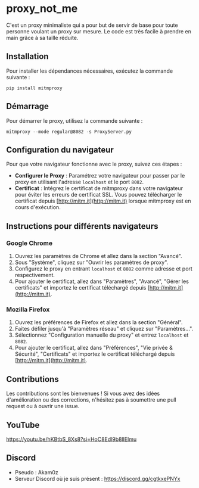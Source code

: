 # proxy_not_me

C'est un proxy minimaliste qui a pour but de servir de base pour toute personne voulant un proxy sur mesure. Le code est très facile à prendre en main grâce à sa taille réduite.

## Installation

Pour installer les dépendances nécessaires, exécutez la commande suivante :

```
pip install mitmproxy
```

## Démarrage

Pour démarrer le proxy, utilisez la commande suivante :

```
mitmproxy --mode regular@8082 -s ProxyServer.py
```

## Configuration du navigateur

Pour que votre navigateur fonctionne avec le proxy, suivez ces étapes :

- **Configurer le Proxy** : Paramétrez votre navigateur pour passer par le proxy en utilisant l'adresse `localhost` et le port `8082`.
- **Certificat** : Intégrez le certificat de mitmproxy dans votre navigateur pour éviter les erreurs de certificat SSL. Vous pouvez télécharger le certificat depuis [http://mitm.it](http://mitm.it) lorsque mitmproxy est en cours d'exécution.

## Instructions pour différents navigateurs

### Google Chrome

1. Ouvrez les paramètres de Chrome et allez dans la section "Avancé".
2. Sous "Système", cliquez sur "Ouvrir les paramètres de proxy".
3. Configurez le proxy en entrant `localhost` et `8082` comme adresse et port respectivement.
4. Pour ajouter le certificat, allez dans "Paramètres", "Avancé", "Gérer les certificats" et importez le certificat téléchargé depuis [http://mitm.it](http://mitm.it).

### Mozilla Firefox

1. Ouvrez les préférences de Firefox et allez dans la section "Général".
2. Faites défiler jusqu'à "Paramètres réseau" et cliquez sur "Paramètres...".
3. Sélectionnez "Configuration manuelle du proxy" et entrez `localhost` et `8082`.
4. Pour ajouter le certificat, allez dans "Préférences", "Vie privée & Sécurité", "Certificats" et importez le certificat téléchargé depuis [http://mitm.it](http://mitm.it).

## Contributions

Les contributions sont les bienvenues ! Si vous avez des idées d'amélioration ou des corrections, n'hésitez pas à soumettre une pull request ou à ouvrir une issue.

## YouTube

https://youtu.be/hKBtbS_8Xs8?si=HoC8Edl9b8llEImu

## Discord

- Pseudo : Akam0z
- Serveur Discord où je suis présent : https://discord.gg/cgtkxePNYx
